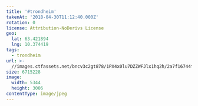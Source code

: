 ```yaml
---
title: '#trondheim'
takenAt: '2018-04-30T11:12:40.000Z'
rotation: 0
license: Attribution-NoDerivs License
geo:
  lat: 63.421894
  lng: 10.374419
tags:
  - trondheim
url: >-
  //images.ctfassets.net/bncv3c2gt878/1PX4x0lu7DZZWFJlx1hq2h/2a7f16744f67fda8dcfc8adb2b99c5c7/trondheim_40137225710_o
size: 6715228
image:
  width: 5344
  height: 3006
contentType: image/jpeg
---
```


